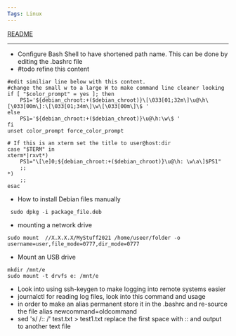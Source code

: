 ```yaml
---
Tags: Linux
---
```


[README](../README.md)

---

- Configure Bash Shell to have shortened path name. This can be done by editing the .bashrc file  
- #todo refine this content
```
#edit similiar line below with this content.
#change the small w to a large W to make command line cleaner looking
if [ "$color_prompt" = yes ]; then
    PS1='${debian_chroot:+($debian_chroot)}\[\033[01;32m\]\u@\h\[\033[00m\]:\[\033[01;34m\]\w\[\033[00m\]\$ '
else
    PS1='${debian_chroot:+($debian_chroot)}\u@\h:\w\$ '
fi
unset color_prompt force_color_prompt

# If this is an xterm set the title to user@host:dir
case "$TERM" in
xterm*|rxvt*)
    PS1="\[\e]0;${debian_chroot:+($debian_chroot)}\u@\h: \w\a\]$PS1"
    ;;
*)
    ;;
esac
```
- How to install Debian files manually
```
 sudo dpkg -i package_file.deb
```
-  mounting a network drive
```
sudo mount  //X.X.X.X/MyStuff2021 /home/useer/folder -o username=user,file_mode=0777,dir_mode=0777

```
- Mount an USB drive
```
mkdir /mnt/e
sudo mount -t drvfs e: /mnt/e
```

- Look into using ssh-keygen to make logging into remote systems easier
- journalctl for reading log files, look into this command and usage 
- in order to make an alias permanent store it in the .bashrc and re-source the file    alias  newcommand=oldcommand
- sed 's/ /:: /' test.txt > test1.txt  replace the first space with :: and output to another text file